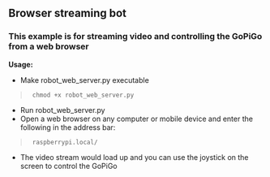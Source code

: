 ## Browser streaming bot
### This example is for streaming video and controlling the GoPiGo from a web browser

**Usage:**
- Make robot_web_server.py executable

 >      chmod +x robot_web_server.py

- Run robot_web_server.py
- Open a web browser on any computer or mobile device and enter the following in the address bar:

 >      raspberrypi.local/
 
- The video stream would load up and you can use the joystick on the screen to control the GoPiGo